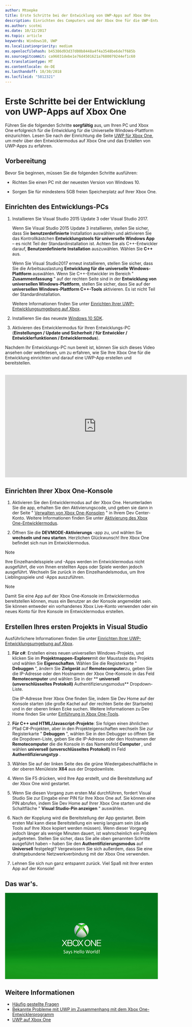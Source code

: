 ```yaml
---
author: Mtoepke
title: Erste Schritte bei der Entwicklung von UWP-Apps auf Xbox One
description: Einrichten des Computers und der Xbox One für die UWP-Entwicklung
ms.author: scotmi
ms.date: 10/12/2017
ms.topic: article
keywords: Windows10, UWP
ms.localizationpriority: medium
ms.openlocfilehash: b45386d93d37d00b8448a4f4a3548be6de7f685b
ms.sourcegitcommit: ca96031debe1e76d4501621a7680079244ef1c60
ms.translationtype: MT
ms.contentlocale: de-DE
ms.lasthandoff: 10/30/2018
ms.locfileid: "5812321"
---
```

# <a name="getting-started-with-uwp-app-development-on-xbox-one"></a>Erste Schritte bei der Entwicklung von UWP-Apps auf Xbox One

Führen Sie die folgenden Schritte **sorgfältig** aus, um Ihren PC und Xbox One erfolgreich für die Entwicklung für die Universelle Windows-Plattform einzurichten. Lesen Sie nach der Einrichtung die Seite [UWP für Xbox One](index.md), um mehr über den Entwicklermodus auf Xbox One und das Erstellen von UWP-Apps zu erfahren. 

## <a name="before-you-start"></a>Vorbereitung

Bevor Sie beginnen, müssen Sie die folgenden Schritte ausführen:
-   Richten Sie einen PC mit der neuesten Version von Windows 10.
<!-- -  Install Microsoft Visual Studio 2015 Update 3 or Microsoft Visual Studio 2017.

    > [!NOTE]
    > Visual Studio 2017 is required if you are using the Windows 10, build 15063 SDK. -->

- Sorgen Sie für mindestens 5GB freien Speicherplatz auf Ihrer Xbox One.

## <a name="setting-up-your-development-pc"></a>Einrichten des Entwicklungs-PCs

1.  Installieren Sie Visual Studio 2015 Update 3 oder Visual Studio 2017.

    Wenn Sie Visual Studio 2015 Update 3 installieren, stellen Sie sicher, dass Sie **benutzerdefinierte** Installation auswählen und aktivieren Sie das Kontrollkästchen **Entwicklungstools für universelle Windows App** – es nicht Teil der Standardinstallation ist. Achten Sie als C++-Entwickler darauf, **Benutzerdefinierte Installation** auszuwählen. Wählen Sie **C++** aus.

    Wenn Sie Visual Studio2017 erneut installieren, stellen Sie sicher, dass Sie die Arbeitsauslastung **Entwicklung für die universelle Windows-Plattform** auswählen. Wenn Sie C++-Entwickler im Bereich " **Zusammenfassung** " auf der rechten Seite sind in der **Entwicklung von universellen Windows-Plattform**, stellen Sie sicher, dass Sie auf der **universellen Windows-Plattform C++-Tools** aktivieren. Es ist nicht Teil der Standardinstallation.

    Weitere Informationen finden Sie unter [Einrichten Ihrer UWP-Entwicklungsumgebung auf Xbox](development-environment-setup.md).

2.  Installieren Sie das neueste [Windows 10 SDK](https://developer.microsoft.com/windows/downloads/windows-10-sdk).

3.  Aktivieren des Entwicklermodus für Ihren Entwicklungs-PC (**Einstellungen / Update und Sicherheit / für Entwickler / Entwicklerfunktionen / Entwicklermodus**).

Nachdem Ihr Entwicklungs-PC nun bereit ist, können Sie sich dieses Video ansehen oder weiterlesen, um zu erfahren, wie Sie Ihre Xbox One für die Entwicklung einrichten und darauf eine UWP-App erstellen und bereitstellen.
</br>
</br>
<iframe src="https://channel9.msdn.com/Events/Xbox/App-Dev-on-Xbox/Get-started-with-App-Dev-on-Xbox/player#time=51s:paused" width="600" height="338"  allowFullScreen frameBorder="0"></iframe>

## <a name="setting-up-your-xbox-one-console"></a>Einrichten Ihrer Xbox One-Konsole

1.  Aktivieren Sie den Entwicklermodus auf der Xbox One. Herunterladen Sie die app, erhalten Sie den Aktivierungscode, und geben sie dann in der Seite " [Verwalten von Xbox One-Konsolen](https://partner.microsoft.com/xboxactivate) " in Ihrem Dev Center-Konto. Weitere Informationen finden Sie unter [Aktivierung des Xbox One-Entwicklermodus](devkit-activation.md). 

2.  Öffnen Sie die **DEVMODE-Aktivierungs** -app zu, und wählen Sie **wechseln und neu starten**. Herzlichen Glückwunsch! Ihre Xbox One befindet sich nun im Entwicklermodus.
  
  > [!NOTE]
  > Ihre Einzelhandelsspiele und -Apps werden im Entwicklermodus nicht ausgeführt, die von Ihnen erstellten Apps oder Spiele werden jedoch ausgeführt. Wechseln Sie zurück in den Einzelhandelsmodus, um Ihre Lieblingsspiele und -Apps auszuführen.
    
  > [!NOTE]
  > Damit Sie eine App auf der Xbox One-Konsole im Entwicklermodus bereitstellen können, muss ein Benutzer an der Konsole angemeldet sein. Sie können entweder ein vorhandenes Xbox Live-Konto verwenden oder ein neues Konto für Ihre Konsole im Entwicklermodus erstellen. 

## <a name="creating-your-first-project-in-visual-studio"></a>Erstellen Ihres ersten Projekts in Visual Studio

Ausführlichere Informationen finden Sie unter [Einrichten Ihrer UWP-Entwicklungsumgebung auf Xbox](development-environment-setup.md).

1.  **Für c#**: Erstellen eines neuen universellen Windows-Projekts, und klicken Sie im **Projektmappen-Explorer**mit der Maustaste des Projekts und wählen Sie **Eigenschaften**. Wählen Sie die Registerkarte " **Debuggen** ", ändern Sie **Zielgerät** auf **Remotecomputer**zu, geben Sie die IP-Adresse oder den Hostnamen der Xbox One-Konsole in das Feld **Remotecomputer** und wählen Sie in der ** **universell (unverschlüsseltes Protokoll)** Authentifizierungsmodus** Dropdown-Liste.   

    Die IP-Adresse Ihrer Xbox One finden Sie, indem Sie Dev Home auf der Konsole starten (die große Kachel auf der rechten Seite der Startseite) und in der oberen linken Ecke suchen. Weitere Informationen zu Dev Home finden Sie unter [Einführung in Xbox One-Tools](introduction-to-xbox-tools.md).  

2.  **Für C++ und HTML/Javascript-Projekte**: Sie folgen einen ähnlichen Pfad C#-Projekten, aber in den Projekteigenschaften wechseln Sie zur Registerkarte " **Debuggen** ", wählen Sie in den Debugger so öffnen Sie die Dropdown-Liste, geben Sie die IP-Adresse oder den Hostnamen der **Remotecomputer** die die Konsole in das Namensfeld **Computer** , und wählen **universell (unverschlüsseltes Protokoll)** im Feld **Authentifizierungstyp** .

3. Wählen Sie auf der linken Seite des die grüne Wiedergabeschaltfläche in der oberen Menüleiste **X64** aus der Dropdownliste.
   
4.  Wenn Sie F5 drücken, wird Ihre App erstellt, und die Bereitstellung auf der Xbox One wird gestartet.
  
5.  Wenn Sie diesen Vorgang zum ersten Mal durchführen, fordert Visual Studio Sie zur Eingabe einer PIN für Ihre Xbox One auf. Sie können eine PIN abrufen, indem Sie Dev Home auf Ihrer Xbox One starten und die Schaltfläche " **Visual Studio-Pin anzeigen** " auswählen.
  
6.  Nach der Kopplung wird die Bereitstellung der App gestartet. Beim ersten Mal kann diese Bereitstellung ein wenig langsam sein (da alle Tools auf Ihre Xbox kopiert werden müssen). Wenn dieser Vorgang jedoch länger als wenige Minuten dauert, ist wahrscheinlich ein Problem aufgetreten. Stellen Sie sicher, dass Sie alle oben genannten Schritte ausgeführt haben – haben Sie den **Authentifizierungsmodus** auf **Universell** festgelegt? Vergewissern Sie sich außerdem, dass Sie eine drahtgebundene Netzwerkverbindung mit der Xbox One verwenden.  

7. Lehnen Sie sich nun ganz entspannt zurück. Viel Spaß mit Ihrer ersten App auf der Konsole!  

## <a name="thats-it"></a>Das war's.

![Hello World](images/getting-started-hello-world.png)

## <a name="see-also"></a>Weitere Informationen  
- [Häufig gestellte Fragen](frequently-asked-questions.md)  
- [Bekannte Probleme mit UWP im Zusammenhang mit dem Xbox One-Entwicklerprogramm](known-issues.md)
- [UWP auf Xbox One](index.md) 
